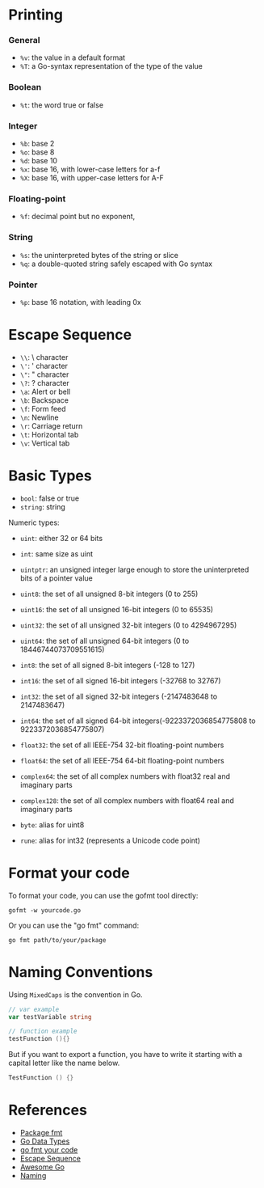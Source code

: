 # Printing

### General

- `%v`: the value in a default format
- `%T`: a Go-syntax representation of the type of the value

### Boolean

- `%t`: the word true or false

### Integer

- `%b`: base 2
- `%o`: base 8
- `%d`: base 10
- `%x`: base 16, with lower-case letters for a-f
- `%X`: base 16, with upper-case letters for A-F

### Floating-point

- `%f`: decimal point but no exponent,

### String

- `%s`: the uninterpreted bytes of the string or slice
- `%q`: a double-quoted string safely escaped with Go syntax

### Pointer

- `%p`: base 16 notation, with leading 0x

# Escape Sequence

- `\\`: \ character
- `\'`: ' character
- `\"`: " character
- `\?`: ? character
- `\a`: Alert or bell
- `\b`: Backspace
- `\f`: Form feed
- `\n`: Newline
- `\r`: Carriage return
- `\t`: Horizontal tab
- `\v`: Vertical tab

# Basic Types

- `bool`: false or true
- `string`: string

Numeric types:

- `uint`: either 32 or 64 bits
- `int`: same size as uint
- `uintptr`: an unsigned integer large enough to store the uninterpreted bits of a pointer value
- `uint8`: the set of all unsigned 8-bit integers (0 to 255)
- `uint16`: the set of all unsigned 16-bit integers (0 to 65535)
- `uint32`: the set of all unsigned 32-bit integers (0 to 4294967295)
- `uint64`: the set of all unsigned 64-bit integers (0 to 18446744073709551615)

- `int8`: the set of all signed 8-bit integers (-128 to 127)
- `int16`: the set of all signed 16-bit integers (-32768 to 32767)
- `int32`: the set of all signed 32-bit integers (-2147483648 to 2147483647)
- `int64`: the set of all signed 64-bit integers(-9223372036854775808 to 9223372036854775807)

- `float32`: the set of all IEEE-754 32-bit floating-point numbers
- `float64`: the set of all IEEE-754 64-bit floating-point numbers

- `complex64`: the set of all complex numbers with float32 real and imaginary parts
- `complex128`: the set of all complex numbers with float64 real and imaginary parts

- `byte`: alias for uint8
- `rune`: alias for int32 (represents a Unicode code point)

# Format your code

To format your code, you can use the gofmt tool directly:

```
gofmt -w yourcode.go
```

Or you can use the "go fmt" command:

```
go fmt path/to/your/package
```

# Naming Conventions

Using `MixedCaps` is the convention in Go.

```go
// var example
var testVariable string

// function example
testFunction (){}
```

But if you want to export a function, you have to write it starting with a capital letter like the name below.

```go
TestFunction () {}
```

###

# References

- [Package fmt](https://golang.org/pkg/fmt/)
- [Go Data Types](https://www.tutorialspoint.com/go/go_data_types.htm)
- [go fmt your code](https://blog.golang.org/go-fmt-your-code)
- [Escape Sequence](https://www.tutorialspoint.com/go/go_constants.htm)
- [Awesome Go](https://github.com/avelino/awesome-go)
- [Naming](https://golang.org/doc/effective_go.html#names)
